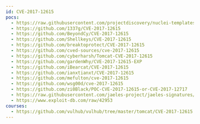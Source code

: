 ```yaml
---
id: CVE-2017-12615
pocs:
  - https://raw.githubusercontent.com/projectdiscovery/nuclei-templates/master/cves/2017/CVE-2017-12615.yaml
  - https://github.com/1337g/CVE-2017-12615
  - https://github.com/BeyondCy/CVE-2017-12615
  - https://github.com/Shellkeys/CVE-2017-12615
  - https://github.com/breaktoprotect/CVE-2017-12615
  - https://github.com/cved-sources/cve-2017-12615
  - https://github.com/cyberharsh/Tomcat-CVE-2017-12615
  - https://github.com/gardenWhy/CVE-2017-12615-EXP
  - https://github.com/iBearcat/CVE-2017-12615
  - https://github.com/ianxtianxt/CVE-2017-12615
  - https://github.com/mefulton/cve-2017-12615
  - https://github.com/wsg00d/cve-2017-12615
  - https://github.com/zi0Black/POC-CVE-2017-12615-or-CVE-2017-12717
  - https://raw.githubusercontent.com/jaeles-project/jaeles-signatures/master/cves/apache-tomcat-put-cve-2017-12615.yaml
  - https://www.exploit-db.com/raw/42953
courses:
  - https://github.com/vulhub/vulhub/tree/master/tomcat/CVE-2017-12615
---
```

